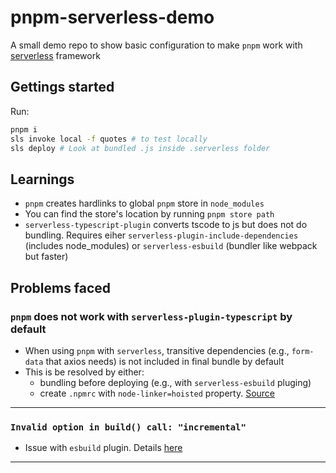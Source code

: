# pnpm-serverless-demo
A small demo repo to show basic configuration to make `pnpm` work with [serverless](https://www.serverless.com/) framework

## Gettings started
Run:

```bash
pnpm i
sls invoke local -f quotes # to test locally
sls deploy # Look at bundled .js inside .serverless folder
```

## Learnings
- `pnpm` creates hardlinks to global `pnpm` store in `node_modules` 
- You can find the store's location by running `pnpm store path`
- `serverless-typescript-plugin` converts tscode to js but does not do bundling. Requires eiher `serverless-plugin-include-dependencies` (includes node_modules) or `serverless-esbuild` (bundler like webpack but faster)

## Problems faced
### `pnpm` does not work with `serverless-plugin-typescript` by default

- When using `pnpm` with `serverless`, transitive dependencies (e.g., `form-data` that axios needs) is not included in final bundle by default
- This is be resolved by either:
    - bundling before deploying (e.g., with `serverless-esbuild` pluging)
    - create `.npmrc` with `node-linker=hoisted` property. [Source](https://pnpm.io/faq#pnpm-does-not-work-with-your-project-here)

---
### `Invalid option in build() call: "incremental"`
- Issue with `esbuild` plugin. Details [here](https://github.com/floydspace/serverless-esbuild/issues/427)

---
